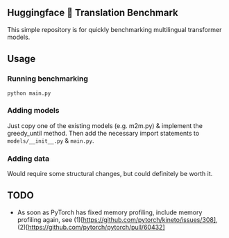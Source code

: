 
## Huggingface 🤗 Translation Benchmark


This simple repository is for quickly benchmarking multilingual transformer models.


## Usage

### Running benchmarking

```
python main.py
```

### Adding models

Just copy one of the existing models (e.g. m2m.py) & implement the greedy_until method. 
Then add the necessary import statements to `models/__init__.py` & `main.py`.

### Adding data

Would require some structural changes, but could definitely be worth it.

## TODO

- As soon as PyTorch has fixed memory profiling, include memory profiling again, see (1)[https://github.com/pytorch/kineto/issues/308], (2)[https://github.com/pytorch/pytorch/pull/60432]



